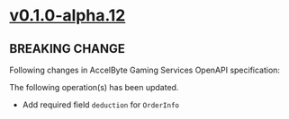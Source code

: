# [v0.1.0-alpha.12]

## BREAKING CHANGE

Following changes in AccelByte Gaming Services OpenAPI specification:

The following operation(s) has been updated.

- Add required field `deduction` for `OrderInfo`

[v0.1.0-alpha.12]: https://github.com/AccelByte/accelbyte-go-modular-sdk/compare/platform-sdk/v0.1.0-alpha.11..platform-sdk/v0.1.0-alpha.12